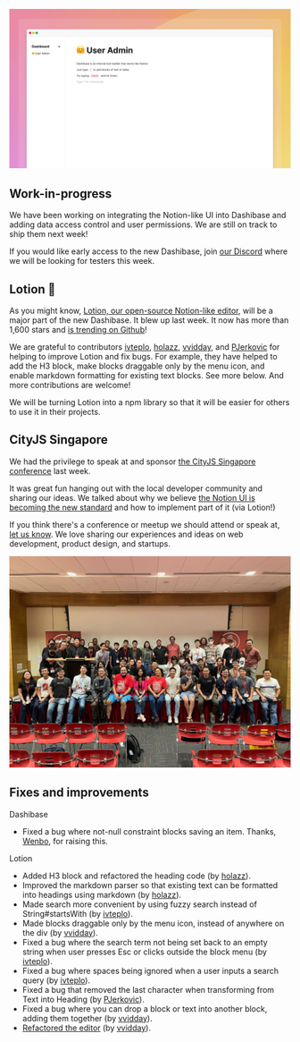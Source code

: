 ![Dashibase + Lotion WIP](../assets/dashibase-lotion.png)

## Work-in-progress

We have been working on integrating the Notion-like UI into Dashibase and adding data access control and user permissions. We are still on track to ship them next week!

If you would like early access to the new Dashibase, join [our Discord](https://discord.gg/rUw2snFeUZ) where we will be looking for testers this week. 

## Lotion 🧴

As you might know, [Lotion, our open-source Notion-like editor](https://github.com/Dashibase/lotion), will be a major part of the new Dashibase. It blew up last week. It now has more than 1,600 stars and [is trending on Github](https://twitter.com/dashibase/status/1553945080641204224)! 

We are grateful to contributors [ivteplo](https://github.com/ivteplo), [holazz](https://github.com/holazz), [vvidday](https://github.com/vvidday), and [PJerkovic](https://github.com/PJerkovic) for helping to improve Lotion and fix bugs. For example, they have helped to add the H3 block, make blocks draggable only by the menu icon, and enable markdown formatting for existing text blocks. See more below. And more contributions are welcome!

We will be turning Lotion into a npm library so that it will be easier for others to use it in their projects.

## CityJS Singapore

We had the privilege to speak at and sponsor [the CityJS Singapore conference](https://singapore.cityjsconf.org/) last week. 

It was great fun hanging out with the local developer community and sharing our ideas. We talked about why we believe [the Notion UI is becoming the new standard](https://dashibase.com/blog/notion-ui/) and how to implement part of it (via Lotion!)

If you think there's a conference or meetup we should attend or speak at, [let us know](https://discord.gg/rUw2snFeUZ). We love sharing our experiences and ideas on web development, product design, and startups. 

![CityJS Singapore](../assets/cityjs.jpeg)

## Fixes and improvements

Dashibase

- Fixed a bug where not-null constraint blocks saving an item. Thanks, [Wenbo](https://www.linkedin.com/in/wenbo-zong-39bbb65a/), for raising this.

Lotion

- Added H3 block and refactored the heading code (by [holazz](https://github.com/holazz)).
- Improved the markdown parser so that existing text can be formatted into headings using markdown (by [holazz](https://github.com/holazz)).
- Made search more convenient by using fuzzy search instead of String#startsWith (by [ivteplo](https://github.com/ivteplo)).
- Made blocks draggable only by the menu icon, instead of anywhere on the div (by [vvidday](https://github.com/vvidday)).
- Fixed a bug where the search term not being set back to an empty string when user presses Esc or clicks outside the block menu (by [ivteplo](https://github.com/ivteplo)).
- Fixed a bug where spaces being ignored when a user inputs a search query (by [ivteplo](https://github.com/ivteplo)).
- Fixed a bug that removed the last character when transforming from Text into Heading (by [PJerkovic](https://github.com/PJerkovic)).
- Fixed a bug where you can drop a block or text into another block, adding them together (by [vvidday](https://github.com/vvidday)).
- [Refactored the editor](https://github.com/Dashibase/lotion/pull/16/files) (by [vvidday](https://github.com/vvidday)). 